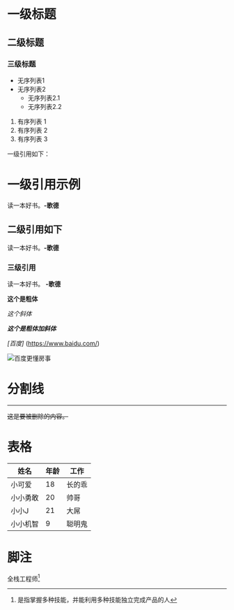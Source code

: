 # 一级标题

## 二级标题

### 三级标题

- 无序列表1
- 无序列表2
  - 无序列表2.1
  - 无序列表2.2

1. 有序列表 1
2. 有序列表 2
3. 有序列表 3

一级引用如下：

# 一级引用示例

读一本好书。**-歌德**

## 二级引用如下

读一本好书。**-歌德**

### 三级引用

读一本好书。 **-歌德**

**这个是粗体**

*这个斜体*

***这个是粗体加斜体***

_[百度]_ (https://www.baidu.com/)

![百度更懂房事](https://ss2.bdstatic.com/70cFvnSh_Q1YnxGkpoWK1HF6hhy/it/u=3141248892,1003998260&fm=26&gp=0.jpg)



# 分割线

---

~~这是要被删除的内容。~~

# 表格

| 姓名     | 年龄 | 工作   |
| -------- | ---- | ------ |
| 小可爱   | 18   | 长的乖 |
| 小小勇敢 | 20   | 帅哥   |
| 小小J    | 21   | 大屌   |
| 小小机智 | 9    | 聪明鬼 |

# 脚注

全栈工程师[^1]

[^1]:是指掌握多种技能，并能利用多种技能独立完成产品的人








